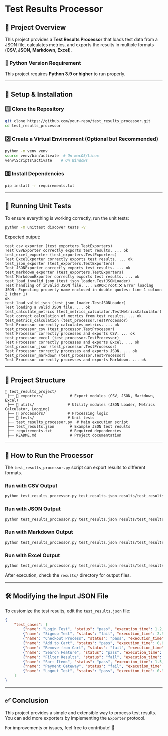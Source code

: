 # Test Results Processor

## 📌 Project Overview
This project provides a **Test Results Processor** that loads test data from a JSON file, calculates metrics, and exports the results in multiple formats (**CSV, JSON, Markdown, Excel**).

### **🔹 Python Version Requirement**
This project requires **Python 3.9 or higher** to run properly.

---

## 🚀 Setup & Installation
### **1️⃣ Clone the Repository**
```bash
git clone https://github.com/your-repo/test_results_processor.git
cd test_results_processor
```

### **2️⃣ Create a Virtual Environment (Optional but Recommended)**
```bash
python -m venv venv
source venv/bin/activate  # On macOS/Linux
venv\Scripts\activate    # On Windows
```

### **3️⃣ Install Dependencies**
```bash
pip install -r requirements.txt
```

---

## 🧪 Running Unit Tests
To ensure everything is working correctly, run the unit tests:
```bash
python -m unittest discover tests -v
```

Expected output:
```
test_csv_exporter (test_exporters.TestExporters)
Test CSVExporter correctly exports test results. ... ok
test_excel_exporter (test_exporters.TestExporters)
Test ExcelExporter correctly exports test results. ... ok
test_json_exporter (test_exporters.TestExporters)
Test JSONExporter correctly exports test results. ... ok
test_markdown_exporter (test_exporters.TestExporters)
Test MarkdownExporter correctly exports test results. ... ok
test_load_invalid_json (test_json_loader.TestJSONLoader)
Test handling of invalid JSON file. ... ERROR:root:❌ Error loading JSON: Expecting property name enclosed in double quotes: line 1 column 2 (char 1)
ok
test_load_valid_json (test_json_loader.TestJSONLoader)
Test loading a valid JSON file. ... ok
test_calculate_metrics (test_metrics_calculator.TestMetricsCalculator)
Test correct calculation of metrics from test results. ... ok
test_metrics_calculation (test_processor.TestProcessor)
Test Processor correctly calculates metrics. ... ok
test_processor_csv (test_processor.TestProcessor)
Test Processor correctly processes and exports CSV. ... ok
test_processor_excel (test_processor.TestProcessor)
Test Processor correctly processes and exports Excel. ... ok
test_processor_json (test_processor.TestProcessor)
Test Processor correctly processes and exports JSON. ... ok
test_processor_markdown (test_processor.TestProcessor)
Test Processor correctly processes and exports Markdown. ... ok

```

---

## 📂 Project Structure
```
📂 test_results_project/
 ├── 📂 exporters/            # Export modules (CSV, JSON, Markdown, Excel)
 ├── 📂 utils/               # Utility modules (JSON Loader, Metrics Calculator, Logging)
 ├── 📂 processors/          # Processing logic
 ├── 📂 tests/               # Unit tests
 ├── test_results_processor.py  # Main execution script
 ├── test_results.json       # Example JSON test results
 ├── requirements.txt        # Required dependencies
 ├── README.md               # Project documentation
```

---

## 🎯 How to Run the Processor
The `test_results_processor.py` script can export results to different formats.

### **Run with CSV Output**
```bash
python test_results_processor.py test_results.json results/test_results.csv --format csv
```

### **Run with JSON Output**
```bash
python test_results_processor.py test_results.json results/test_results.json --format json
```

### **Run with Markdown Output**
```bash
python test_results_processor.py test_results.json results/test_results.md --format md
```

### **Run with Excel Output**
```bash
python test_results_processor.py test_results.json results/test_results.xlsx --format xlsx
```

After execution, check the `results/` directory for output files.

---

## 🛠️ Modifying the Input JSON File
To customize the test results, edit the `test_results.json` file:
```json
{
    "test_cases": [
        {"name": "Login Test", "status": "pass", "execution_time": 1.2, "timestamp": "2025-01-24T01:00:00Z"},
        {"name": "Signup Test", "status": "fail", "execution_time": 2.5, "timestamp": "2025-01-24T01:10:00Z"},
        {"name": "Checkout Process", "status": "pass", "execution_time": 3.0, "timestamp": "2025-01-24T01:15:00Z"},
        {"name": "Add to Cart", "status": "pass", "execution_time": 0.8, "timestamp": "2025-01-24T01:20:00Z"},
        {"name": "Remove from Cart", "status": "fail", "execution_time": 1.1, "timestamp": "2025-01-24T01:25:00Z"},
        {"name": "Search Feature", "status": "pass", "execution_time": 2.2, "timestamp": "2025-01-24T01:30:00Z"},
        {"name": "Filter Results", "status": "fail", "execution_time": 2.9, "timestamp": "2025-01-24T01:35:00Z"},
        {"name": "Sort Items", "status": "pass", "execution_time": 1.5, "timestamp": "2025-01-24T01:40:00Z"},
        {"name": "Payment Gateway", "status": "fail", "execution_time": 3.8, "timestamp": "2025-01-24T01:45:00Z"},
        {"name": "Logout Test", "status": "pass", "execution_time": 0.9, "timestamp": "2025-01-24T01:50:00Z"}
    ]
}
```

---

## ✅ Conclusion
This project provides a simple and extensible way to process test results. You can add more exporters by implementing the `Exporter` protocol.

For improvements or issues, feel free to contribute! 🚀
